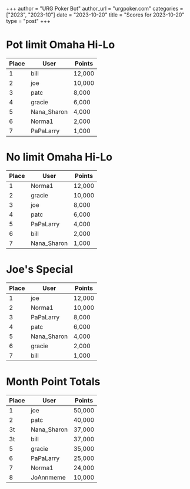 +++
author = "URG Poker Bot"
author_url = "urgpoker.com"
categories = ["2023", "2023-10"]
date = "2023-10-20"
title = "Scores for 2023-10-20"
type = "post"
+++
# Pot limit Omaha Hi-Lo

| Place | User | Points |
|-------|------|--------|
| 1 | bill | 12,000 |
| 2 | joe | 10,000 |
| 3 | patc | 8,000 |
| 4 | gracie | 6,000 |
| 5 | Nana_Sharon | 4,000 |
| 6 | Norma1 | 2,000 |
| 7 | PaPaLarry | 1,000 |

# No limit Omaha Hi-Lo

| Place | User | Points |
|-------|------|--------|
| 1 | Norma1 | 12,000 |
| 2 | gracie | 10,000 |
| 3 | joe | 8,000 |
| 4 | patc | 6,000 |
| 5 | PaPaLarry | 4,000 |
| 6 | bill | 2,000 |
| 7 | Nana_Sharon | 1,000 |

# Joe's Special

| Place | User | Points |
|-------|------|--------|
| 1 | joe | 12,000 |
| 2 | Norma1 | 10,000 |
| 3 | PaPaLarry | 8,000 |
| 4 | patc | 6,000 |
| 5 | Nana_Sharon | 4,000 |
| 6 | gracie | 2,000 |
| 7 | bill | 1,000 |

# Month Point Totals

| Place | User | Points |
|-------|------|--------|
| 1 | joe | 50,000 |
| 2 | patc | 40,000 |
| 3t | Nana_Sharon | 37,000 |
| 3t | bill | 37,000 |
| 5 | gracie | 35,000 |
| 6 | PaPaLarry | 25,000 |
| 7 | Norma1 | 24,000 |
| 8 | JoAnnmeme | 10,000 |
